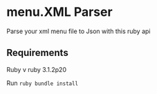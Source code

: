 # menu.XML Parser
Parse your xml menu file to Json with this ruby api

## Requirements
Ruby v ruby 3.1.2p20

Run
`ruby bundle install`
